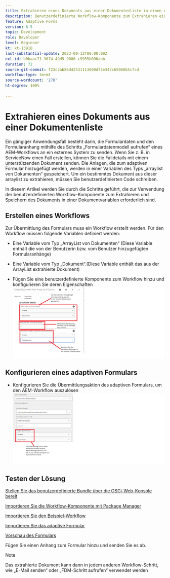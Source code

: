 ```yaml
---
title: Extrahieren eines Dokuments aus einer Dokumentenliste in einen AEM-Workflow
description: Benutzerdefinierte Workflow-Komponente zum Extrahieren eines bestimmten Dokuments aus einer Dokumentenliste
feature: Adaptive Forms
version: 6.5
topic: Development
role: Developer
level: Beginner
kt: kt-13918
last-substantial-update: 2023-09-12T00:00:00Z
exl-id: b0baac71-3074-49d5-9686-c9955b096abb
duration: 72
source-git-commit: f23c2ab86d42531113690df2e342c65060b5c7cd
workflow-type: tm+mt
source-wordcount: '278'
ht-degree: 100%

---
```


# Extrahieren eines Dokuments aus einer Dokumentenliste

Ein gängiger Anwendungsfall besteht darin, die Formulardaten und den Formularanhang mithilfe des Schritts „Formulardatenmodell aufrufen“ eines AEM-Workflows an ein externes System zu senden. Wenn Sie z. B. in ServiceNow einen Fall erstellen, können Sie die Falldetails mit einem unterstützenden Dokument senden. Die Anlagen, die zum adaptiven Formular hinzugefügt werden, werden in einer Variablen des Typs „arraylist von Dokumenten“ gespeichert. Um ein bestimmtes Dokument aus dieser arraylist zu extrahieren, müssen Sie benutzerdefinierten Code schreiben.

In diesem Artikel werden Sie durch die Schritte geführt, die zur Verwendung der benutzerdefinierten Workflow-Komponente zum Extrahieren und Speichern des Dokuments in einer Dokumentvariablen erforderlich sind.

## Erstellen eines Workflows

Zur Übermittlung des Formulars muss ein Workflow erstellt werden. Für den Workflow müssen folgende Variablen definiert werden:

* Eine Variable vom Typ „ArrayList von Dokumenten“ (Diese Variable enthält die von der Benutzerin bzw. vom Benutzer hinzugefügten Formularanhänge)
* Eine Variable vom Typ „Dokument“.(Diese Variable enthält das aus der ArrayList extrahierte Dokument)

* Fügen Sie eine benutzerdefinierte Komponente zum Workflow hinzu und konfigurieren Sie deren Eigenschaften
  ![extract-item-workflow](assets/extract-document-array-list.png)

## Konfigurieren eines adaptiven Formulars

* Konfigurieren Sie die Übermittlungsaktion des adaptiven Formulars, um den AEM-Workflow auszulösen
  ![submit-action](assets/store-attachments.png)

## Testen der Lösung

[Stellen Sie das benutzerdefinierte Bundle über die OSGi-Web-Konsole bereit](assets/ExtractItemsFromArray.core-1.0.0-SNAPSHOT.jar)

[Importieren Sie die Workflow-Komponente mit Package Manager](assets/Extract-item-from-documents-list.zip)

[Importieren Sie den Beispiel-Workflow](assets/extract-item-sample-workflow.zip)

[Importieren Sie das adaptive Formular](assets/test-attachment-extractions-adaptive-form.zip)

[Vorschau des Formulars](http://localhost:4502/content/dam/formsanddocuments/timeoffapplication/jcr:content?wcmmode=disabled)

Fügen Sie einen Anhang zum Formular hinzu und senden Sie es ab.

>[!NOTE]
>
>Das extrahierte Dokument kann dann in jedem anderen Workflow-Schritt, wie „E-Mail senden“ oder „FDM-Schritt aufrufen“ verwendet werden
